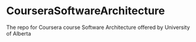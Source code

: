 # CourseraSoftwareArchitecture
The repo for Coursera course Software Architecture offered by University of Alberta
